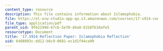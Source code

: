 ```yaml
---
content_type: resource
description: This file contains information about Islamophobia.
file: https://ol-ocw-studio-app-qa.s3.amazonaws.com/courses/17-s914-conversations-you-cant-have-on-campus-race-ethnicity-gender-and-identity-spring-2012/6408893cdd12b6c90681ec1d1f44ca99_MIT17_S914S12_islam1.1.pdf
file_type: application/pdf
parent_uid: 9f62199d-67cb-5e70-d4a8-6310fb34afe5
resourcetype: Document
title: '17.S914 Reflection Paper: Islamophobia Reflection'
uid: 6408893c-dd12-b6c9-0681-ec1d1f44ca99
---
```

